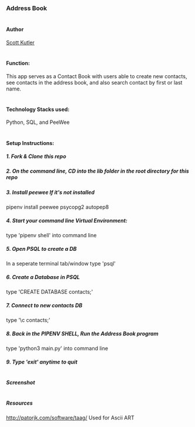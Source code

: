 ### Address Book
#
#### Author

[Scott Kutler](scott.kutler@gmail.com)
#
#### Function:

This app serves as a Contact Book with users able to create new contacts, see contacts in the address book, and also search contact by first or last name.
#
#### Technology Stacks used:

Python, SQL, and PeeWee
#
#### Setup Instructions:

##### 1. Fork & Clone this repo

##### 2. On the command line, CD into the lib folder in the root directory for this repo

##### 3. Install peewee If it's not installed

pipenv install peewee psycopg2 autopep8

##### 4. Start your command line Virtual Environment:

type 'pipenv shell' into command line

##### 5. Open PSQL to create a DB

In a seperate terminal tab/window type 'psql'

##### 6. Create a Database in PSQL

type 'CREATE DATABASE contacts;'

##### 7. Connect to new contacts DB

type '\c contacts;'

##### 8. Back in the PIPENV SHELL, Run the Address Book program

type 'python3 main.py' into command line

##### 9. Type 'exit' anytime to quit
#
##### Screenshot
#
##### Resources

http://patorjk.com/software/taag/ Used for Ascii ART
